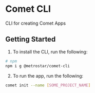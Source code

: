 # Comet CLI

CLI for creating Comet Apps

## Getting Started

1. To install the CLI, run the following:

```sh
# npm
npm i g @metrostar/comet-cli
```

2. To run the app, run the following:

```sh
comet init --name [SOME_PROJECT_NAME]
```

